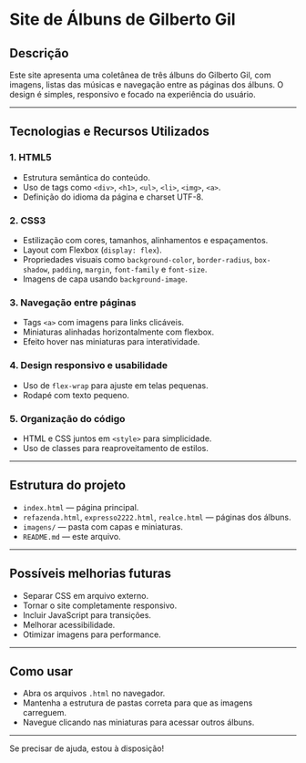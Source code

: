 # Site de Álbuns de Gilberto Gil

## Descrição

Este site apresenta uma coletânea de três álbuns do Gilberto Gil, com imagens, listas das músicas e navegação entre as páginas dos álbuns. O design é simples, responsivo e focado na experiência do usuário.

---

## Tecnologias e Recursos Utilizados

### 1. HTML5
- Estrutura semântica do conteúdo.
- Uso de tags como `<div>`, `<h1>`, `<ul>`, `<li>`, `<img>`, `<a>`.
- Definição do idioma da página e charset UTF-8.

### 2. CSS3
- Estilização com cores, tamanhos, alinhamentos e espaçamentos.
- Layout com Flexbox (`display: flex`).
- Propriedades visuais como `background-color`, `border-radius`, `box-shadow`, `padding`, `margin`, `font-family` e `font-size`.
- Imagens de capa usando `background-image`.

### 3. Navegação entre páginas
- Tags `<a>` com imagens para links clicáveis.
- Miniaturas alinhadas horizontalmente com flexbox.
- Efeito hover nas miniaturas para interatividade.

### 4. Design responsivo e usabilidade
- Uso de `flex-wrap` para ajuste em telas pequenas.
- Rodapé com texto pequeno.

### 5. Organização do código
- HTML e CSS juntos em `<style>` para simplicidade.
- Uso de classes para reaproveitamento de estilos.

---

## Estrutura do projeto

- `index.html` — página principal.
- `refazenda.html`, `expresso2222.html`, `realce.html` — páginas dos álbuns.
- `imagens/` — pasta com capas e miniaturas.
- `README.md` — este arquivo.

---

## Possíveis melhorias futuras

- Separar CSS em arquivo externo.
- Tornar o site completamente responsivo.
- Incluir JavaScript para transições.
- Melhorar acessibilidade.
- Otimizar imagens para performance.

---

## Como usar

- Abra os arquivos `.html` no navegador.
- Mantenha a estrutura de pastas correta para que as imagens carreguem.
- Navegue clicando nas miniaturas para acessar outros álbuns.

---

Se precisar de ajuda, estou à disposição!
